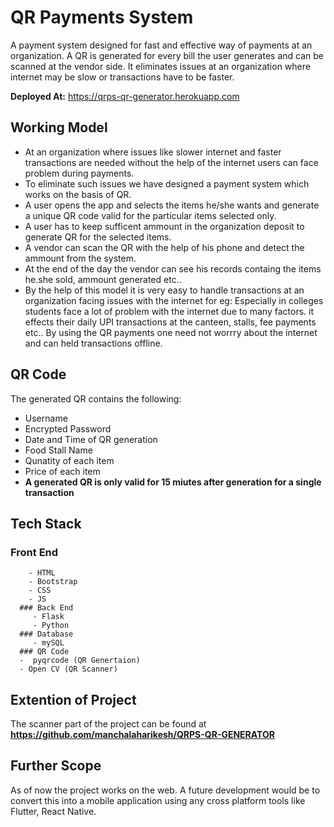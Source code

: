 # QR Payments System

A payment system designed for fast and effective way of payments at an organization. A QR is generated for every bill the user generates and can be scanned at the vendor side. It eliminates issues at an organization where internet may be slow or transactions have to be faster.

**Deployed At:** https://qrps-qr-generator.herokuapp.com

## Working Model
- At an organization where issues like slower internet and faster transactions are needed without the help of the internet users can face problem during payments. 
- To eliminate such issues we have designed a payment system which works on the basis of QR.
- A user opens the app and selects the items he/she wants and generate a unique QR code valid for the particular items selected only.
- A user has to keep sufficent ammount in the organization deposit to generate QR for the selected items. 
- A vendor can scan the QR with the help of his phone and detect the ammount from the system. 
- At the end of the day the vendor can see his records containg the items he.she sold, ammount generated etc..
- By the help of this model it is very easy to handle transactions at an organization facing issues with the internet for eg: Especially in colleges students face a lot of problem with the internet due to many factors. it effects their daily UPI transactions at the canteen, stalls, fee payments etc.. By using the QR payments one need not worrry about the internet and can held transactions offline.

## QR Code
The generated QR contains the following:
- Username 
- Encrypted Password
- Date and Time of QR generation
- Food Stall Name
- Qunatity of each item
- Price of each item 
- **A generated QR is only valid for 15 miutes after generation for a single transaction**

## Tech Stack
   ### Front End
        - HTML
        - Bootstrap
        - CSS
        - JS
      ### Back End
         - Flask
         - Python
      ### Database
         - mySQL
      ### QR Code
      -  pyqrcode (QR Genertaion)
      - Open CV (QR Scanner)
   
## Extention of Project
The scanner part of the project can be found at **https://github.com/manchalaharikesh/QRPS-QR-GENERATOR**

## Further Scope
As of now the project works on the web. A future development would be to convert this into a mobile application using any cross platform tools like Flutter, React Native. 
 
